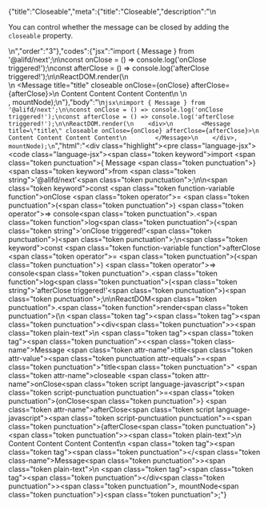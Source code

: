 {"title":"Closeable","meta":{"title":"Closeable","description":"\n<p>You can control whether the message can be closed by adding the <code>closeable</code> property.</p>\n","order":"3"},"codes":{"jsx":"import { Message } from '@alifd/next';\n\nconst onClose = () => console.log('onClose triggered!');\nconst afterClose = () => console.log('afterClose triggered!');\n\nReactDOM.render(\n    <div>\n        <Message title=\"title\" closeable onClose={onClose} afterClose={afterClose}>\n            Content Content Content Content\n        </Message>\n    </div>, mountNode);\n"},"body":"\n````jsx\nimport { Message } from '@alifd/next';\n\nconst onClose = () => console.log('onClose triggered!');\nconst afterClose = () => console.log('afterClose triggered!');\n\nReactDOM.render(\n    <div>\n        <Message title=\"title\" closeable onClose={onClose} afterClose={afterClose}>\n            Content Content Content Content\n        </Message>\n    </div>, mountNode);\n````","html":"<script>(function(){'use strict';\n\nvar _next = require('@alifd/next');\n\nvar onClose = function onClose() {\n    return console.log('onClose triggered!');\n};\nvar afterClose = function afterClose() {\n    return console.log('afterClose triggered!');\n};\n\nReactDOM.render(React.createElement(\n    'div',\n    null,\n    React.createElement(\n        _next.Message,\n        { title: 'title', closeable: true, onClose: onClose, afterClose: afterClose },\n        'Content Content Content Content'\n    )\n), mountNode);})()</script><div class=\"highlight\"><pre class=\"language-jsx\"><code class=\"language-jsx\"><span class=\"token keyword\">import</span> <span class=\"token punctuation\">{</span> Message <span class=\"token punctuation\">}</span> <span class=\"token keyword\">from</span> <span class=\"token string\">'@alifd/next'</span><span class=\"token punctuation\">;</span>\n\n<span class=\"token keyword\">const</span> <span class=\"token function-variable function\">onClose</span> <span class=\"token operator\">=</span> <span class=\"token punctuation\">(</span><span class=\"token punctuation\">)</span> <span class=\"token operator\">=></span> console<span class=\"token punctuation\">.</span><span class=\"token function\">log</span><span class=\"token punctuation\">(</span><span class=\"token string\">'onClose triggered!'</span><span class=\"token punctuation\">)</span><span class=\"token punctuation\">;</span>\n<span class=\"token keyword\">const</span> <span class=\"token function-variable function\">afterClose</span> <span class=\"token operator\">=</span> <span class=\"token punctuation\">(</span><span class=\"token punctuation\">)</span> <span class=\"token operator\">=></span> console<span class=\"token punctuation\">.</span><span class=\"token function\">log</span><span class=\"token punctuation\">(</span><span class=\"token string\">'afterClose triggered!'</span><span class=\"token punctuation\">)</span><span class=\"token punctuation\">;</span>\n\nReactDOM<span class=\"token punctuation\">.</span><span class=\"token function\">render</span><span class=\"token punctuation\">(</span>\n    <span class=\"token tag\"><span class=\"token tag\"><span class=\"token punctuation\">&lt;</span>div</span><span class=\"token punctuation\">></span></span><span class=\"token plain-text\">\n        </span><span class=\"token tag\"><span class=\"token tag\"><span class=\"token punctuation\">&lt;</span><span class=\"token class-name\">Message</span></span> <span class=\"token attr-name\">title</span><span class=\"token attr-value\"><span class=\"token punctuation attr-equals\">=</span><span class=\"token punctuation\">\"</span>title<span class=\"token punctuation\">\"</span></span> <span class=\"token attr-name\">closeable</span> <span class=\"token attr-name\">onClose</span><span class=\"token script language-javascript\"><span class=\"token script-punctuation punctuation\">=</span><span class=\"token punctuation\">{</span>onClose<span class=\"token punctuation\">}</span></span> <span class=\"token attr-name\">afterClose</span><span class=\"token script language-javascript\"><span class=\"token script-punctuation punctuation\">=</span><span class=\"token punctuation\">{</span>afterClose<span class=\"token punctuation\">}</span></span><span class=\"token punctuation\">></span></span><span class=\"token plain-text\">\n            Content Content Content Content\n        </span><span class=\"token tag\"><span class=\"token tag\"><span class=\"token punctuation\">&lt;/</span><span class=\"token class-name\">Message</span></span><span class=\"token punctuation\">></span></span><span class=\"token plain-text\">\n    </span><span class=\"token tag\"><span class=\"token tag\"><span class=\"token punctuation\">&lt;/</span>div</span><span class=\"token punctuation\">></span></span><span class=\"token punctuation\">,</span> mountNode<span class=\"token punctuation\">)</span><span class=\"token punctuation\">;</span></code></pre></div>"}